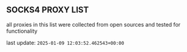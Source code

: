 ## SOCKS4 PROXY LIST

all proxies in this list were collected from open sources and tested for functionality

last update: `2025-01-09 12:03:52.462543+00:00`